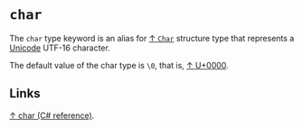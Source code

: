 # `char`

The `char` type keyword is an alias for [↑ `Char`](https://learn.microsoft.com/en-us/dotnet/api/system.char) structure type that represents a [Unicode](/programming/unicode.md) UTF-16 character.

The default value of the char type is `\0`, that is, [↑ U+0000](https://www.compart.com/en/unicode/U+0000).

## Links

[↑ char (C# reference)](https://learn.microsoft.com/en-us/dotnet/csharp/language-reference/builtin-types/char).

